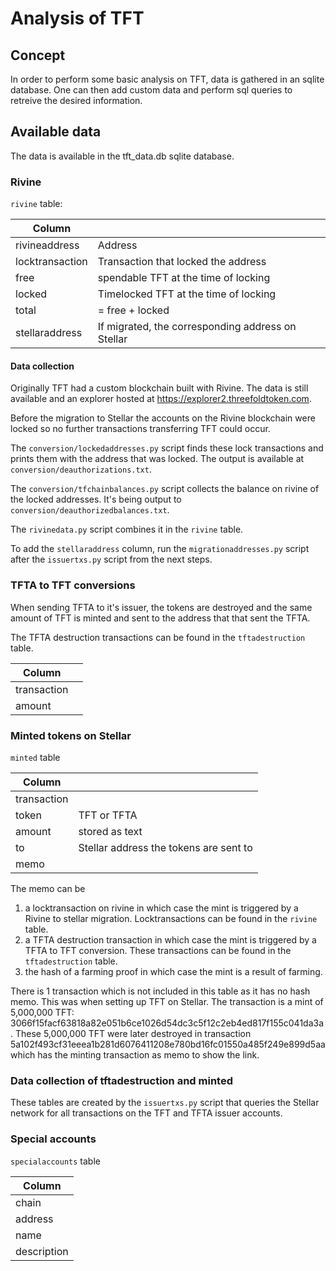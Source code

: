 # Analysis of TFT

## Concept

In order to perform some basic analysis on TFT, data is gathered in an sqlite database. One can then add custom data and perform sql queries to retreive the desired information.

## Available data

The data is available in the tft_data.db sqlite database.

### Rivine

`rivine` table:

| Column          | |
| --------------- | - |
| rivineaddress   | Address |
| locktransaction | Transaction that locked the address |
| free            | spendable TFT at the time of locking |
| locked          | Timelocked TFT at the time of locking |
| total           | = free + locked |
| stellaraddress  | If migrated, the corresponding address on Stellar |

#### Data collection

Originally TFT had a custom blockchain built with Rivine. The data is still available and an explorer hosted at <https://explorer2.threefoldtoken.com>.

Before the migration to Stellar the accounts on the Rivine blockchain were locked so no further transactions transferring TFT could occur.

The `conversion/lockedaddresses.py` script finds these lock transactions and prints them with the address that was locked. The output is available at `conversion/deauthorizations.txt`.

The `conversion/tfchainbalances.py` script collects the balance on rivine of the locked addresses. It's being output to  `conversion/deauthorizedbalances.txt`.

The `rivinedata.py` script combines it in the `rivine` table.

To add the `stellaraddress` column, run the `migrationaddresses.py` script after the `issuertxs.py` script from the next steps.

### TFTA to TFT conversions

When sending TFTA to it's issuer, the tokens are destroyed  and the same amount of TFT is minted and sent to the address that that sent the TFTA.

The TFTA destruction transactions can be found in the `tftadestruction` table.

| Column          | |
| --------------- | - |
| transaction   |  |
| amount            |  |

### Minted tokens on Stellar

`minted` table

| Column          | |
| --------------- | - |
| transaction   |  |
| token | TFT or TFTA |
| amount            | stored as text |
| to          | Stellar address the tokens are sent to |
| memo           |  |

The memo can be

1. a locktransaction on rivine in which case the mint is triggered by a Rivine to stellar migration. Locktransactions can be found in the `rivine` table.
2. a TFTA destruction transaction in which case the mint is triggered by a TFTA to TFT conversion. These transactions can be found in the `tftadestruction` table.
3. the hash of a farming proof in which case the mint is a result of farming.

There is 1 transaction which is not included in this table as it has no hash memo. This was when setting up TFT on Stellar. The transaction is a mint of 5,000,000 TFT: 3066f15facf63818a82e051b6ce1026d54dc3c5f12c2eb4ed817f155c041da3a. These 5,000,000 TFT were later destroyed in transaction 5a102f493cf31eeea1b281d6076411208e780bd16fc01550a485f249e899d5aa which has the minting transaction as memo to show the link.

### Data collection of tftadestruction and minted

These tables are created by the `issuertxs.py` script that queries the Stellar network for all transactions on the TFT and TFTA issuer accounts.

### Special accounts

`specialaccounts` table

| Column          |
| --------------- |
| chain           |
| address         |
| name            |
| description     |
